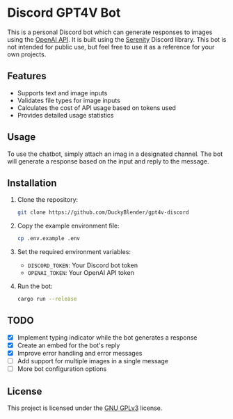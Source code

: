 # Discord GPT4V Bot

This is a personal Discord bot which can generate responses to images using the [OpenAI API](https://openai.com/). It is built using the [Serenity](https://github.com/serenity-rs/serenity) Discord library. This bot is not intended for public use, but feel free to use it as a reference for your own projects.

## Features

- Supports text and image inputs
- Validates file types for image inputs
- Calculates the cost of API usage based on tokens used
- Provides detailed usage statistics

## Usage

To use the chatbot, simply attach an imag in a designated channel. The bot will generate a response based on the input and reply to the message.

## Installation

1. Clone the repository:

   ```bash
   git clone https://github.com/DuckyBlender/gpt4v-discord
   ```

2. Copy the example environment file:

   ```bash
   cp .env.example .env
   ```

3. Set the required environment variables:

   - `DISCORD_TOKEN`: Your Discord bot token
   - `OPENAI_TOKEN`: Your OpenAI API token

4. Run the bot:

   ```bash
   cargo run --release
   ```

## TODO

- [x] Implement typing indicator while the bot generates a response
- [x] Create an embed for the bot's reply
- [x] Improve error handling and error messages
- [ ] Add support for multiple images in a single message
- [ ] More bot configuration options

## License

This project is licensed under the [GNU GPLv3](https://choosealicense.com/licenses/gpl-3.0/) license.
